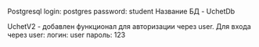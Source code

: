 Postgresql
login: postgres
password: student
Название БД - UchetDb

UchetV2 - добавлен функционал для авторизации через user.
Для входа через user:
логин: user
пароль: 123
